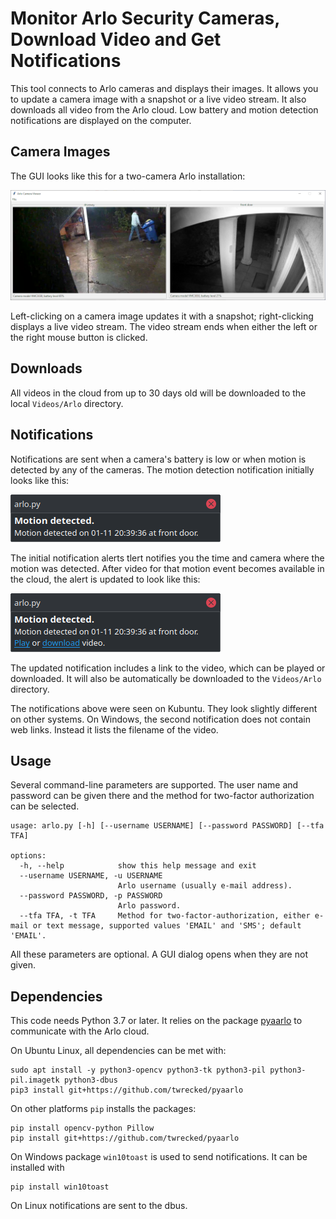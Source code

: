 # Monitor Arlo Security Cameras, Download Video and Get Notifications

This tool connects to Arlo cameras and displays their images. It allows you to update
a camera image with a snapshot or a live video stream. It also downloads all
video from the Arlo cloud. Low battery and motion detection notifications are
displayed on the computer.

## Camera Images

The GUI looks like this for a two-camera Arlo installation:

![GUI](/images/gui.png)

Left-clicking on a camera image updates it with a snapshot; right-clicking displays
a live video stream. The video stream ends when either the left or the right
mouse button is clicked.

## Downloads

All videos in the cloud from up to 30 days old will be downloaded to the local
`Videos/Arlo` directory.

## Notifications

Notifications are sent when a camera's battery is low or when motion is detected
by any of the cameras. The motion detection notification initially looks like
this:

![Notification 1](/images/notification1.png)

The initial notification alerts tlert notifies you the time and camera where the motion was
detected. After video for that motion event becomes available in the cloud,
the alert is updated to look like this:

![Notification 2](/images/notification2.png)

The updated notification includes a link to the video, which can be played or
downloaded. It will also be automatically be downloaded to the `Videos/Arlo` directory.

The notifications above were seen on Kubuntu. They look slightly different on other
systems. On Windows, the second notification does not contain web links. Instead it
lists the filename of the video.

## Usage

Several command-line parameters are supported. The user name and password can
be given there and the method for two-factor authorization can be selected.

```
usage: arlo.py [-h] [--username USERNAME] [--password PASSWORD] [--tfa TFA]

options:
  -h, --help            show this help message and exit
  --username USERNAME, -u USERNAME
                        Arlo username (usually e-mail address).
  --password PASSWORD, -p PASSWORD
                        Arlo password.
  --tfa TFA, -t TFA     Method for two-factor-authorization, either e-mail or text message, supported values 'EMAIL' and 'SMS'; default 'EMAIL'.
```
All these parameters are optional. A GUI dialog opens when they are not given.

## Dependencies

This code needs Python 3.7 or later. It relies on the package
[pyaarlo](https://github.com/twrecked/pyaarlo) to communicate with the
Arlo cloud.

On Ubuntu Linux, all dependencies can be met with:

```
sudo apt install -y python3-opencv python3-tk python3-pil python3-pil.imagetk python3-dbus
pip3 install git+https://github.com/twrecked/pyaarlo
```

On other platforms `pip` installs the packages:

```
pip install opencv-python Pillow
pip install git+https://github.com/twrecked/pyaarlo
```

On Windows package `win10toast` is used to send notifications. It can be
installed with

```
pip install win10toast
```

On Linux notifications are sent to the dbus.
